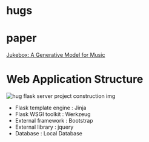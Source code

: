 # hugs

# paper

[Jukebox: A Generative Model for Music](https://cdn.openai.com/papers/jukebox.pdf)

# Web Application Structure

![hug flask server project construction img](https://user-images.githubusercontent.com/41173953/85829483-ab622e00-b7c5-11ea-82bf-6031636af112.png)

- Flask template engine : Jinja
- Flask WSGI toolkit : Werkzeug
- External framework : Bootstrap
- External library : jquery
- Database : Local Database
